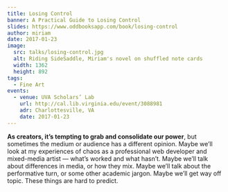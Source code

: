 ```yaml
---
title: Losing Control
banner: A Practical Guide to Losing Control
slides: https://www.oddbooksapp.com/book/losing-control
author: miriam
date: 2017-01-23
image:
  src: talks/losing-control.jpg
  alt: Riding SideSaddle, Miriam's novel on shuffled note cards
  width: 1362
  height: 892
tags:
  - Fine Art
events:
  - venue: UVA Scholars’ Lab
    url: http://cal.lib.virginia.edu/event/3088981
    adr: Charlottesville, VA
    date: 2017-01-23
---
```


**As creators, it’s tempting to grab and consolidate our power**,
but sometimes the medium or audience has a different opinion.
Maybe we’ll look at my experiences of chaos
as a professional web developer and mixed-media artist —
what’s worked and what hasn’t.
Maybe we’ll talk about differences in media, or how they mix.
Maybe we’ll talk about the performative turn,
or some other academic jargon.
Maybe we’ll get way off topic.
These things are hard to predict.
